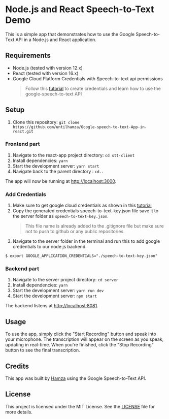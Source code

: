 # Node.js and React Speech-to-Text Demo

This is a simple app that demonstrates how to use the Google Speech-to-Text API in a Node.js and React application.

## Requirements

- Node.js (tested with version 12.x)
- React (tested with version 16.x)
- Google Cloud Platform Credentials with Speech-to-text api permissions
  > Follow this [tutorial](https://console.cloud.google.com/projectselector2/speech/overview?tutorial=speech-to-text__speech-to-text-nodejs&supportedpurview=project) to create credentials and learn how to use the google-speech-to-text API

## Setup

1.  Clone this repository: `git clone https://github.com/untilhamza/Google-speech-to-text-App-in-react.git`

### Frontend part

1.  Navigate to the react-app project directory: `cd stt-client`
2.  Install dependencies: `yarn`
3.  Start the development server: `yarn start`
4.  Navigate back to the parent directory : `cd..`

The app will now be running at [http://localhost:3000](http://localhost:3000/).

### Add Credentials

1. Make sure to get google cloud credentials as shown in this [tutorial](https://console.cloud.google.com/projectselector2/speech/overview?tutorial=speech-to-text__speech-to-text-nodejs&supportedpurview=project)
2. Copy the generated credentials speech-to-text-key.json file save it to the server folder as `speech-to-text-key.json`.
   > This file name is already added to the .gitignore file but make sure not to push to github or any public repositories
3. Navigate to the server folder in the terminal and run this to add google credentials to our node js backend.

```
$ export GOOGLE_APPLICATION_CREDENTIALS="./speech-to-text-key.json"
```

### Backend part

1.  Navigate to the server project directory: `cd server`
2.  Install dependencies: `yarn`
3.  Start the development server: `yarn run dev`
4.  Start the development server: `npm start`

The backend listens at [http://localhost:8081](http://localhost:8081/).

## Usage

To use the app, simply click the "Start Recording" button and speak into your microphone. The transcription will appear on the screen as you speak, updating in real-time. When you're finished, click the "Stop Recording" button to see the final transcription.

## Credits

This app was built by [Hamza](https://github.com/untilhamza) using the Google Speech-to-Text API.

## License

This project is licensed under the MIT License. See the [LICENSE](https://opensource.org/licenses/MIT) file for more details.
